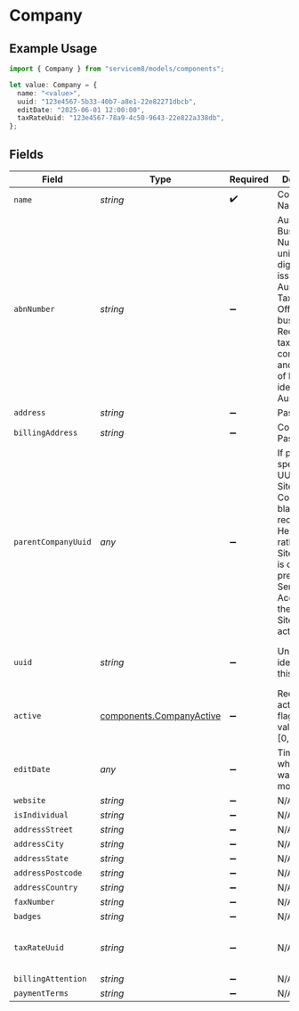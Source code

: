 # Company

## Example Usage

```typescript
import { Company } from "servicem8/models/components";

let value: Company = {
  name: "<value>",
  uuid: "123e4567-5b33-40b7-a8e1-22e82271dbcb",
  editDate: "2025-06-01 12:00:00",
  taxRateUuid: "123e4567-78a9-4c50-9643-22e822a338db",
};
```

## Fields

| Field                                                                                                                                                                                                              | Type                                                                                                                                                                                                               | Required                                                                                                                                                                                                           | Description                                                                                                                                                                                                        | Example                                                                                                                                                                                                            |
| ------------------------------------------------------------------------------------------------------------------------------------------------------------------------------------------------------------------ | ------------------------------------------------------------------------------------------------------------------------------------------------------------------------------------------------------------------ | ------------------------------------------------------------------------------------------------------------------------------------------------------------------------------------------------------------------ | ------------------------------------------------------------------------------------------------------------------------------------------------------------------------------------------------------------------ | ------------------------------------------------------------------------------------------------------------------------------------------------------------------------------------------------------------------ |
| `name`                                                                                                                                                                                                             | *string*                                                                                                                                                                                                           | :heavy_check_mark:                                                                                                                                                                                                 | Company Name                                                                                                                                                                                                       |                                                                                                                                                                                                                    |
| `abnNumber`                                                                                                                                                                                                        | *string*                                                                                                                                                                                                           | :heavy_minus_sign:                                                                                                                                                                                                 | Australian Business Number. A unique 11-digit identifier issued by the Australian Taxation Office to businesses. Required for tax compliance and validation of business identity in Australia.                     |                                                                                                                                                                                                                    |
| `address`                                                                                                                                                                                                          | *string*                                                                                                                                                                                                           | :heavy_minus_sign:                                                                                                                                                                                                 | Password                                                                                                                                                                                                           |                                                                                                                                                                                                                    |
| `billingAddress`                                                                                                                                                                                                   | *string*                                                                                                                                                                                                           | :heavy_minus_sign:                                                                                                                                                                                                 | Confirm Password                                                                                                                                                                                                   |                                                                                                                                                                                                                    |
| `parentCompanyUuid`                                                                                                                                                                                                | *any*                                                                                                                                                                                                              | :heavy_minus_sign:                                                                                                                                                                                                 | If provided, specifies the UUID of this Site's parent Company. If blank, this record is a Head Office rather than a Site. This field is only present on ServiceM8 Accounts with the Company Sites addon activated. |                                                                                                                                                                                                                    |
| `uuid`                                                                                                                                                                                                             | *string*                                                                                                                                                                                                           | :heavy_minus_sign:                                                                                                                                                                                                 | Unique identifier for this record                                                                                                                                                                                  | 123e4567-5b33-40b7-a8e1-22e82271dbcb                                                                                                                                                                               |
| `active`                                                                                                                                                                                                           | [components.CompanyActive](../../models/components/companyactive.md)                                                                                                                                               | :heavy_minus_sign:                                                                                                                                                                                                 | Record active/deleted flag.  Valid values are [0,1]                                                                                                                                                                |                                                                                                                                                                                                                    |
| `editDate`                                                                                                                                                                                                         | *any*                                                                                                                                                                                                              | :heavy_minus_sign:                                                                                                                                                                                                 | Timestamp at which record was last modified                                                                                                                                                                        | 2025-06-01 12:00:00                                                                                                                                                                                                |
| `website`                                                                                                                                                                                                          | *string*                                                                                                                                                                                                           | :heavy_minus_sign:                                                                                                                                                                                                 | N/A                                                                                                                                                                                                                |                                                                                                                                                                                                                    |
| `isIndividual`                                                                                                                                                                                                     | *string*                                                                                                                                                                                                           | :heavy_minus_sign:                                                                                                                                                                                                 | N/A                                                                                                                                                                                                                |                                                                                                                                                                                                                    |
| `addressStreet`                                                                                                                                                                                                    | *string*                                                                                                                                                                                                           | :heavy_minus_sign:                                                                                                                                                                                                 | N/A                                                                                                                                                                                                                |                                                                                                                                                                                                                    |
| `addressCity`                                                                                                                                                                                                      | *string*                                                                                                                                                                                                           | :heavy_minus_sign:                                                                                                                                                                                                 | N/A                                                                                                                                                                                                                |                                                                                                                                                                                                                    |
| `addressState`                                                                                                                                                                                                     | *string*                                                                                                                                                                                                           | :heavy_minus_sign:                                                                                                                                                                                                 | N/A                                                                                                                                                                                                                |                                                                                                                                                                                                                    |
| `addressPostcode`                                                                                                                                                                                                  | *string*                                                                                                                                                                                                           | :heavy_minus_sign:                                                                                                                                                                                                 | N/A                                                                                                                                                                                                                |                                                                                                                                                                                                                    |
| `addressCountry`                                                                                                                                                                                                   | *string*                                                                                                                                                                                                           | :heavy_minus_sign:                                                                                                                                                                                                 | N/A                                                                                                                                                                                                                |                                                                                                                                                                                                                    |
| `faxNumber`                                                                                                                                                                                                        | *string*                                                                                                                                                                                                           | :heavy_minus_sign:                                                                                                                                                                                                 | N/A                                                                                                                                                                                                                |                                                                                                                                                                                                                    |
| `badges`                                                                                                                                                                                                           | *string*                                                                                                                                                                                                           | :heavy_minus_sign:                                                                                                                                                                                                 | N/A                                                                                                                                                                                                                |                                                                                                                                                                                                                    |
| `taxRateUuid`                                                                                                                                                                                                      | *string*                                                                                                                                                                                                           | :heavy_minus_sign:                                                                                                                                                                                                 | N/A                                                                                                                                                                                                                | 123e4567-78a9-4c50-9643-22e822a338db                                                                                                                                                                               |
| `billingAttention`                                                                                                                                                                                                 | *string*                                                                                                                                                                                                           | :heavy_minus_sign:                                                                                                                                                                                                 | N/A                                                                                                                                                                                                                |                                                                                                                                                                                                                    |
| `paymentTerms`                                                                                                                                                                                                     | *string*                                                                                                                                                                                                           | :heavy_minus_sign:                                                                                                                                                                                                 | N/A                                                                                                                                                                                                                |                                                                                                                                                                                                                    |